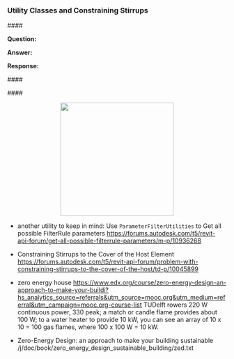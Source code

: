 <head>
<meta http-equiv="Content-Type" content="text/html; charset=utf-8">
<link rel="stylesheet" type="text/css" href="bc.css">
<script src="https://cdn.rawgit.com/google/code-prettify/master/loader/run_prettify.js" type="text/javascript"></script>
</head>

<!---

- another utility to keep in mind:
  Use `ParameterFilterUtilities` to
  Get all possible FilterRule parameters
  https://forums.autodesk.com/t5/revit-api-forum/get-all-possible-filterrule-parameters/m-p/10936268

- Constraining Stirrups to the Cover of the Host Element
  https://forums.autodesk.com/t5/revit-api-forum/problem-with-constraining-stirrups-to-the-cover-of-the-host/td-p/10045899

- zero energy house https://www.edx.org/course/zero-energy-design-an-approach-to-make-your-buildi?hs_analytics_source=referrals&utm_source=mooc.org&utm_medium=referral&utm_campaign=mooc.org-course-list
TUDelft rowers 220 W continuous power, 330 peak; a match or candle flame provides about 100 W; to a water heater to provide 10 kW, you can see an array of 10 x 10 = 100 gas flames, where 100 x 100 W = 10 kW.

- Zero-Energy Design: an approach to make your building sustainable
  /j/doc/book/zero_energy_design_sustainable_building/zed.txt

twitter:

 in the #RevitAPI FormulaManager @AutodeskForge @AutodeskRevit #bim #DynamoBim #ForgeDevCon 

&ndash;
...

linkedin:



#bim #DynamoBim #ForgeDevCon #Revit #API #IFC #SDK #AI #VisualStudio #Autodesk #AEC #adsk

the [Revit API discussion forum](http://forums.autodesk.com/t5/revit-api-forum/bd-p/160) thread

<center>
<img src="img/" alt="" title="" width="600"/>
<p style="font-size: 80%; font-style:italic"></p>
</center>

-->

### Utility Classes and Constraining Stirrups



####<a name="2"></a> 


**Question:** 

**Answer:** 

**Response:** 


####<a name="3"></a> 


####<a name="4"></a> 

<center>
<img src="img/.png" alt="" title="" width="260"/> <!-- 519 -->
</center>


- another utility to keep in mind:
  Use `ParameterFilterUtilities` to
  Get all possible FilterRule parameters
  https://forums.autodesk.com/t5/revit-api-forum/get-all-possible-filterrule-parameters/m-p/10936268

- Constraining Stirrups to the Cover of the Host Element
  https://forums.autodesk.com/t5/revit-api-forum/problem-with-constraining-stirrups-to-the-cover-of-the-host/td-p/10045899

- zero energy house https://www.edx.org/course/zero-energy-design-an-approach-to-make-your-buildi?hs_analytics_source=referrals&utm_source=mooc.org&utm_medium=referral&utm_campaign=mooc.org-course-list
TUDelft rowers 220 W continuous power, 330 peak; a match or candle flame provides about 100 W; to a water heater to provide 10 kW, you can see an array of 10 x 10 = 100 gas flames, where 100 x 100 W = 10 kW.

- Zero-Energy Design: an approach to make your building sustainable
  /j/doc/book/zero_energy_design_sustainable_building/zed.txt


